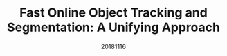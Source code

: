 ---
title: "Fast Online Object Tracking and Segmentation: A Unifying Approach"
date: 20181116
category: "vision"
author_list: "Qiang Wang*, Li Zhang*, Luca Bertinetto*, Weiming Hu, Philip H.S. Torr"
pub_in: "CVPR 2019"
pdf_url: "https://arxiv.org/abs/1812.05050"
code_url: "https://github.com/foolwood/SiamMask"
---